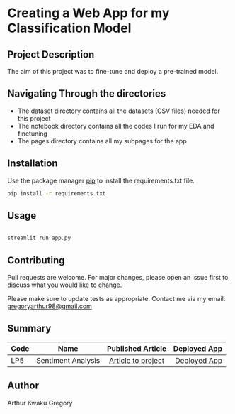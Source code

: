 # Creating a Web App for my Classification Model 

## Project Description


The aim of this project was to fine-tune and deploy a pre-trained model.  

## Navigating Through the directories

- The dataset directory contains all the datasets (CSV files) needed for this project
- The notebook directory contains all the codes I run for my EDA and finetuning
- The pages directory contains all my subpages for the app 


## Installation

Use the package manager [pip](https://pip.pypa.io/en/stable/) to install the requirements.txt file. 

```bash
pip install -r requirements.txt
```

## Usage

```python

streamlit run app.py


```

## Contributing

Pull requests are welcome. For major changes, please open an issue first
to discuss what you would like to change.

Please make sure to update tests as appropriate. Contact me via my email: gregoryarthur98@gmail.com



## Summary
| Code      | Name        | Published Article |  Deployed App |
|-----------|-------------|:-------------:|------:|
| LP5 | Sentiment Analysis |  [Article to project](https://gregoryarthur98.medium.com/leveraging-pre-trained-models-to-predict-twitter-sentiments-c191b5da61a5) | [Deployed App](https://sentiment-analysis-hft7l62e9r.streamlit.app/) |



## Author
Arthur Kwaku Gregory
